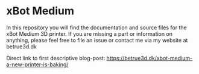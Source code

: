 # xBot Medium
In this repository you will find the documentation and source files for the xBot Medium 3D printer. If you are missing a part or information on anything, please feel free to file an issue or contact me via my website at betrue3d.dk

Direct link to first descriptive blog-post:
https://betrue3d.dk/xbot-medium-a-new-printer-is-baking/
